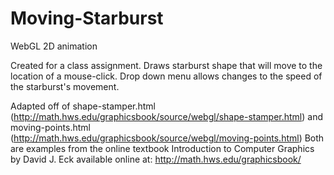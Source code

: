 # Moving-Starburst
WebGL 2D animation

Created for a class assignment. Draws starburst shape that will move to the location of a mouse-click. Drop down menu allows changes to the speed of the starburst's movement.

Adapted off of shape-stamper.html (http://math.hws.edu/graphicsbook/source/webgl/shape-stamper.html) and moving-points.html (http://math.hws.edu/graphicsbook/source/webgl/moving-points.html) Both are examples from the online textbook Introduction to Computer Graphics by David J. Eck available online at: http://math.hws.edu/graphicsbook/
